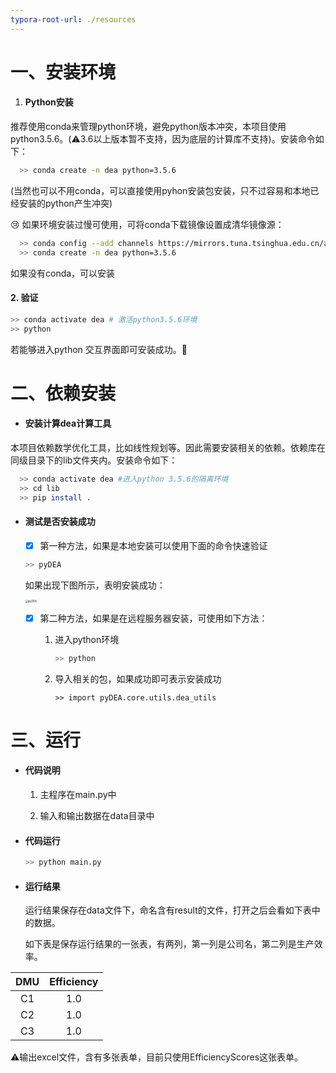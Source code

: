 ```yaml
---
typora-root-url: ./resources
---
```


# 一、安装环境

1. #### Python安装

推荐使用conda来管理python环境，避免python版本冲突，本项目使用python3.5.6。(:warning:3.6以上版本暂不支持，因为底层的计算库不支持)。安装命令如下：

```bash
  >> conda create -n dea python=3.5.6
```

​     (当然也可以不用conda，可以直接使用pyhon安装包安装，只不过容易和本地已经安装的python产生冲突)

:cry: 如果环境安装过慢可使用，可将conda下载镜像设置成清华镜像源：

```bash
  >> conda config --add channels https://mirrors.tuna.tsinghua.edu.cn/anaconda/pkgs/main
  >> conda create -n dea python=3.5.6
```
如果没有conda，可以安装

[miniconda]: https://docs.conda.io/projects/miniconda/en/latest/index.html#quick-command-line-install

#### 2. 验证

```bash
>> conda activate dea # 激活python3.5.6环境
>> python
```

若能够进入python 交互界面即可安装成功。:green_book:

# 二、依赖安装

- #### 安装计算dea计算工具

本项目依赖数学优化工具，比如线性规划等。因此需要安装相关的依赖。依赖库在同级目录下的lib文件夹内。安装命令如下：

```bash
  >> conda activate dea #进入python 3.5.6的隔离环境
  >> cd lib
  >> pip install .
```

- #### 测试是否安装成功

  - [x] 第一种方法，如果是本地安装可以使用下面的命令快速验证

  ```bash
  >> pyDEA
  ```

  如果出现下图所示，表明安装成功：

  <img src="./pyDEA.png" alt="pyDEA" style="zoom:30%;" />

  - [x] 第二种方法，如果是在远程服务器安装，可使用如下方法：

    1. 进入python环境

       ```bash
       >> python
       ```
    2. 导入相关的包，如果成功即可表示安装成功
    
       ```
       >> import pyDEA.core.utils.dea_utils
       ```
    
# 三、运行

- #### 代码说明

  1. 主程序在main.py中

  2. 输入和输出数据在data目录中

- #### 代码运行

  ```bash
  >> python main.py
  ```
  
- #### 运行结果
  
  运行结果保存在data文件下，命名含有result的文件，打开之后会看如下表中的数据。
  
  如下表是保存运行结果的一张表，有两列，第一列是公司名，第二列是生产效率。

| DMU  | Efficiency |
| :--: | :--------: |
|  C1  |    1.0     |
|  C2  |    1.0     |
|  C3  |    1.0     |

:warning:输出excel文件，含有多张表单，目前只使用EfficiencyScores这张表单。